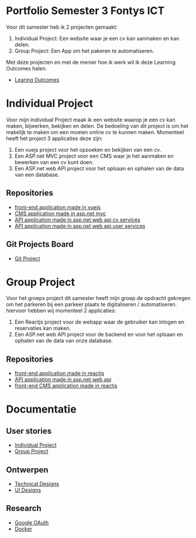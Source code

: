 # Portfolio Semester 3 Fontys ICT

Voor dit samester heb ik 2 projecten gemaakt: 
1. Individual Project: Een website waar je een cv kan aanmaken en kan delen.
2. Group Project: Een App om het pakeren te automatiseren.

Met deze projecten en met de menier hoe ik werk wil ik deze Learning Outcomes halen.
- [Learing Outcomes]( https://github.com/davey2206/Portfolio_Semester_3/blob/main/Documentatie/Learning_Outcomes.md )

# Individual Project

Voor mijn individual Project maak ik een website waarop je een cv kan maken, bijwerken, bekijken en delen.
De bedoeling van dit project is om het makelijk te maken om een moeien online cv te kunnen maken.
Momenteel heeft het project 3 applicaties deze zijn:
1. Een vuejs project voor het opzoeken en bekijken van een cv.
2. Een ASP.net MVC project voor een CMS waar je het aanmaken en bewerken van een cv kunt doen.
3. Een ASP.net web API project voor het oplsaan en ophalen van de data van een database.

## Repositories
- [front-end application made in vuejs](https://github.com/davey2206/MijnCV/tree/master/mijncv)
- [CMS application made in asp.net mvc](https://github.com/davey2206/MijnCV_CMS)
- [API application made in asp.net web api cv services](https://github.com/davey2206/MijnCV_API)
- [API application made in asp.net web api user services](https://github.com/davey2206/MijnCV_User_Service)

## Git Projects Board
- [Git Project](https://github.com/users/davey2206/projects/1/views/1)

# Group Project

Voor het groeps project dit samester heeft mijn groep de opdracht gekregen om het parkeren bij een parkeer plaats te digitaliseren / automatiseren.
hiervoor hebben wij momenteel 2 applicaties:
1. Een Reactjs project voor de webapp waar de gebruiker kan inlogen en reservaties kan maken.
2. Een ASP.net web API project voor de backend en voor het oplsaan en ophalen van de data van onze database.

## Repositories
- [front-end application made in reactjs](https://github.com/davey2206/proftaak_s3_front-end)
- [API application made in asp.net web api](https://github.com/davey2206/Proftaak_S3_API)
- [front-end CMS application made in reactjs](https://github.com/ParKings-inc/ParKings.CMS.UI.React)

# Documentatie

## User stories
- [Individual Project](https://github.com/davey2206/Portfolio_Semester_3/blob/main/Documentatie/UserStories/UserStories_Individual_Project.md)
- [Group Project](https://github.com/davey2206/Portfolio_Semester_3/blob/main/Documentatie/UserStories/UserStories_Group_Project.md)

## Ontwerpen

- [Technical Designs](https://github.com/davey2206/Portfolio_Semester_3/blob/main/Documentatie/Ontwerpen/Technical_design.md)
- [UI Designs](https://github.com/davey2206/Portfolio_Semester_3/blob/main/Documentatie/Ontwerpen/UX.md)

## Research
- [Google OAuth](https://github.com/davey2206/Portfolio_Semester_3/blob/main/Documentatie/Research/Research_Google_login.md)
- [Docker](https://github.com/davey2206/Portfolio_Semester_3/blob/main/Documentatie/Research/Research_Docker.md)
